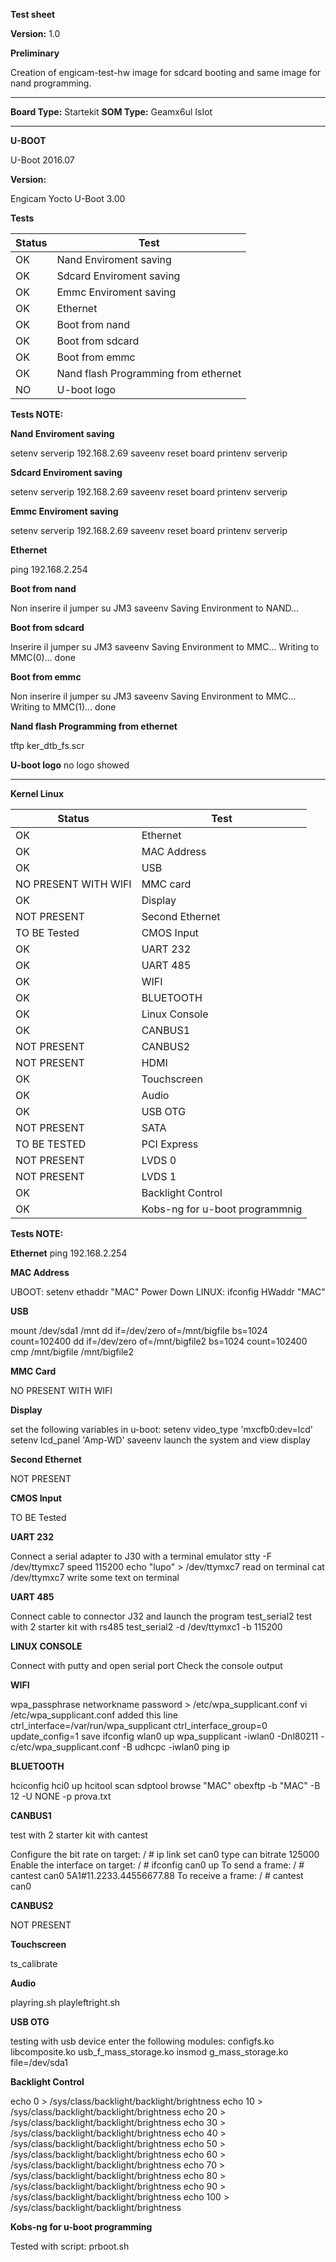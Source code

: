 **Test sheet**

**Version:** 1.0


**Preliminary**

Creation of engicam-test-hw image for sdcard booting and same image for nand programming.

--------------------------------------------------------------------------------------------------------

**Board Type:** Startekit
**SOM Type:**  Geamx6ul IsIot

--------------------------------------------------------------------------------------------------------

**U-BOOT**  

U-Boot 2016.07

**Version:**

Engicam Yocto U-Boot 3.00

**Tests**

| Status  |  Test |
|---------|-------|
| OK |Nand Enviroment saving   |
| OK |Sdcard  Enviroment saving |
| OK |Emmc  Enviroment saving |
| OK |Ethernet  |
| OK |Boot from nand   |
| OK |Boot from sdcard  |
| OK |Boot from emmc  |
| OK |Nand flash Programming from ethernet   |
| NO |U-boot logo   |


**Tests NOTE:**

**Nand Enviroment saving**

setenv serverip 192.168.2.69
saveenv
reset board
printenv  serverip

**Sdcard  Enviroment saving**

setenv serverip 192.168.2.69
saveenv
reset board
printenv  serverip

**Emmc  Enviroment saving**

setenv serverip 192.168.2.69
saveenv
reset board
printenv  serverip

**Ethernet**

ping 192.168.2.254

**Boot from nand**

Non inserire il jumper su JM3
saveenv
Saving Environment to NAND...

**Boot from sdcard**

Inserire il jumper su JM3
saveenv
Saving Environment to MMC...
Writing to MMC(0)... done

**Boot from emmc**

Non inserire il jumper su JM3
saveenv
Saving Environment to MMC...
Writing to MMC(1)... done

**Nand flash Programming from ethernet**

tftp ker_dtb_fs.scr

**U-boot logo**
no logo showed

--------------------------------------------------------------------------------------------------------
**Kernel Linux**

| Status  |  Test |
|---------|-------|
| OK |Ethernet|
| OK |MAC Address|
| OK |USB|
| NO PRESENT WITH WIFI |MMC card|
| OK |Display|
| NOT PRESENT |Second Ethernet|
| TO BE Tested|CMOS Input|
| OK |UART 232|
| OK |UART 485|
| OK |WIFI|
| OK |BLUETOOTH|
| OK |Linux Console|
| OK |CANBUS1|
| NOT PRESENT |CANBUS2|
| NOT PRESENT|HDMI|
| OK |Touchscreen|
| OK |Audio|
| OK |USB  OTG|
| NOT PRESENT |SATA|
| TO BE TESTED |PCI Express|
| NOT PRESENT |LVDS 0|
| NOT PRESENT |LVDS 1|
| OK |Backlight Control|
| OK |Kobs-ng for u-boot programmnig|

**Tests NOTE:**

**Ethernet**
ping 192.168.2.254

**MAC Address**

UBOOT: setenv ethaddr "MAC"
Power Down
LINUX: ifconfig
HWaddr "MAC"

**USB**

mount /dev/sda1 /mnt
dd if=/dev/zero of=/mnt/bigfile bs=1024 count=102400
dd if=/dev/zero of=/mnt/bigfile2 bs=1024 count=102400
cmp /mnt/bigfile /mnt/bigfile2

**MMC Card**

NO PRESENT WITH WIFI

**Display**

set the following variables in u-boot:
setenv video_type 'mxcfb0:dev=lcd'
setenv lcd_panel 'Amp-WD'
saveenv
launch the system and view display

**Second Ethernet**

NOT PRESENT

**CMOS Input**

TO BE Tested

**UART 232**

Connect a serial adapter to J30 with a terminal emulator
stty -F /dev/ttymxc7 speed 115200
echo "lupo" > /dev/ttymxc7
read on terminal
cat /dev/ttymxc7
write some text on terminal

**UART 485**

Connect cable to connector J32 and launch the program test_serial2
test with 2 starter kit with rs485
test_serial2 -d /dev/ttymxc1 -b 115200

**LINUX CONSOLE**

Connect with putty and open serial port
Check the console output

**WIFI**

wpa_passphrase networkname password > /etc/wpa_supplicant.conf
vi /etc/wpa_supplicant.conf
added this line
ctrl_interface=/var/run/wpa_supplicant
ctrl_interface_group=0
update_config=1
save
ifconfig wlan0 up
wpa_supplicant -iwlan0 -Dnl80211 -c/etc/wpa_supplicant.conf -B
udhcpc -iwlan0
ping ip

**BLUETOOTH**

hciconfig hci0 up
hcitool scan
sdptool browse "MAC"
obexftp -b "MAC" -B 12 -U NONE -p prova.txt

**CANBUS1**

test with 2 starter kit with cantest

Configure the bit rate on target:
/ # ip link set can0 type can bitrate 125000
 Enable the interface on target:
/ # ifconfig can0 up
 To send a frame:
/ # cantest can0 5A1#11.2233.44556677.88
 To receive a frame:
/ # cantest can0

**CANBUS2**

NOT PRESENT

**Touchscreen**

ts_calibrate

**Audio**

playring.sh
playleftright.sh

**USB OTG**

testing with usb device
enter the following modules:
configfs.ko
libcomposite.ko
usb_f_mass_storage.ko
insmod g_mass_storage.ko file=/dev/sda1

**Backlight Control**

echo 0 > /sys/class/backlight/backlight/brightness
echo 10 > /sys/class/backlight/backlight/brightness
echo 20 > /sys/class/backlight/backlight/brightness
echo 30 > /sys/class/backlight/backlight/brightness
echo 40 > /sys/class/backlight/backlight/brightness
echo 50 > /sys/class/backlight/backlight/brightness
echo 60 > /sys/class/backlight/backlight/brightness
echo 70 > /sys/class/backlight/backlight/brightness
echo 80 > /sys/class/backlight/backlight/brightness
echo 90 > /sys/class/backlight/backlight/brightness
echo 100 > /sys/class/backlight/backlight/brightness


**Kobs-ng for u-boot programming**

Tested with script: prboot.sh
